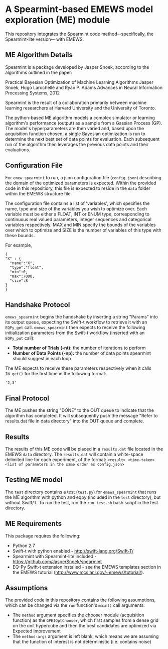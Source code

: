 # A Spearmint-based EMEWS model exploration (ME) module

This repository integrates the Spearmint code method--specifically, the Spearmint-lite version-- with EMEWS.

## ME Algorithm Details

Spearmint is a package developed by Jasper Snoek, according to the algorithms outlined in the paper:

Practical Bayesian Optimization of Machine Learning Algorithms
Jasper Snoek, Hugo Larochelle and Ryan P. Adams
Advances in Neural Information Processing Systems, 2012

Spearmint is the result of a collaboration primarily between machine learning researchers at Harvard University and the University of Toronto.

The python-based ME algorithm models a complex simulator or learning algorithm's performance (output) as a sample from a Gassian Process (GP). The model's hyperparameters are then varied and, based upon the acquisition function chosen, a single Bayesian optimization is run to determine the next best set of data points for evaluation. Each subsequent run of the algorithm then leverages the previous data points and their evaluations. 

## Configuration File
For `emew_spearmint` to run, a json configuration file (`config.json`) describing the domain of the optimized parameters is expected. Within the provided code in this repositiory, this file is expected to reside in the `data` folder within the EMEWS structure file.

The configuration file contains a list of 'variables', which specifies the name, type and size of the variables you wish to optimize over. Each variable must be either a FLOAT, INT or ENUM type, corresponding to continuous real valued parameters, integer sequences and categorical variables respectively. MAX and MIN specify the bounds of the variables over which to optimize and SIZE is the number of variables of this type with these bounds. 

For example,

```
{
"X" : {
  "name":"X",
  "type":"float",
  "min":0,
  "max":7000,
  "size":8
}
}
```


## Handshake Protocol
`emews_spearmint` begins the handshake by inserting a string "Params" into its output queue, expecting the Swift-t workflow to retrieve it with an `EQPy_get` call. `emews_spearmint` then expects to receive the following initialization parameters from the Swift-t workflow (inserted with an `EQPy_put` call):

* **Total number of Trials (-nt):** the number of iterations to perform
* **Number of Data Points (-np):** the number of data points spearmint should suggest in each loop

The ME expects to receive these parameters respectively when it calls `IN_get()` for the first time in the following format:

```
'2,3'
```

## Final Protocol
The ME pushes the string "DONE" to the OUT queue to indicate that the algorithm has completed. It will subsequently push the message "Refer to results.dat file in data directory" into the OUT queue and complete.


## Results
The results of this ME code will be placed in a `results.dat` file located in the EMEWS `data` directory. The `results.dat` will contain a white-space delimited line for each experiment, of the format: `<result> <time-taken> <list of parameters in the same order as config.json>`
 
 
## Testing ME model

The `test` directory contains a test (`test.py`) for `emews_spearmint` that runs the ME algorithm with python and eqpy (included in the `test` directory), but without Swift/T. To run the test, run the `run_test.sh` bash script in the test directory.


## ME Requirements

This package requires the following:
 
* Python 2.7
* Swift-t with python enabled - http://swift-lang.org/Swift-T/
* Spearmint with Spearmint-lite included - https://github.com/JasperSnoek/spearmint
* EQ-Py Swift-t extension installed - see the EMEWS templates section in the EMEWS tutorial (http://www.mcs.anl.gov/~emews/tutorial/).


## Assumptions

The provided code in this repository contains the following assumptions, which can be changed via the `run` function's `main()` call arguments: 

* The `method` argument specifies the chooser module (acquisition function) as the `GPEIOptChooser`, which first samples from a dense grid on the unit hypercube and then the best candidates are optimized via Expected Improvement
* The `method-args` argument is left blank, which means we are assuming that the function of interest is not deterministic (i.e. contains noise)
